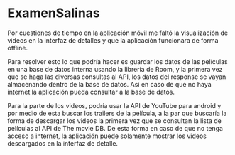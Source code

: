 # ExamenSalinas
Por cuestiones de tiempo en la aplicación móvil me faltó la visualización de videos en la interfaz de detalles y que la aplicación funcionara de forma offline.

Para resolver esto lo que podría hacer es guardar los datos de las películas en una base de datos interna usando la librería de Room, y la primera vez que se haga 
las diversas consultas al API, los datos del response se vayan almacenando dentro de la base de datos. Así en caso de que no haya internet la aplicación pueda consultar
a la base de datos.

Para la parte de los videos, podría usar la API de YouTube para android y por medio de esta buscar los trailers de la película, a la par que buscaría la forma de 
descargar los videos la primera vez que se consultan la lista de películas al API de The movie DB. De esta forma en caso de que no tenga acceso a internet, 
la aplicación puede solamente mostrar los videos descargados en la interfaz de detalle.
